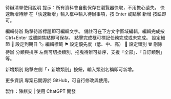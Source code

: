 待辦清單使用說明
提示：所有資料會自動保存在瀏覽器快取，不用擔心遺失。
快速新增待辦
在「快速新增」輸入框中輸入待辦事項，按 Enter 或點擊 新增 按鈕即可。

編輯待辦
點擊待辦標題即可編輯文字。
備註可在下方文字區域編輯，編輯完成按 Ctrl+Enter 或離開焦點即可保存。
點擊完成框可標記任務完成或未完成。
設定細節
📅 設定到期日
🏷️ 編輯標籤
⚑ 設定優先度（低、中、高）
📂 設定類別
🗑️ 刪除待辦
分類與排序
左側可切換類別，拖曳待辦可排序，支援「全部」、「自訂類別」等。

新增類別
點擊左側「+ 新增類別」按鈕，輸入類別名稱即可新增。

更多資訊
專案已開源於 GitHub，可自行修改與使用。

製作：陳麒安 | 使用 ChatGPT 開發

